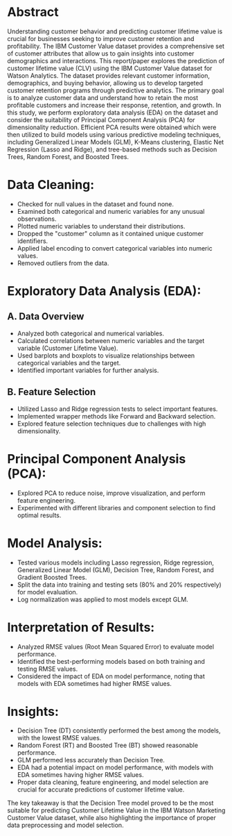 # Abstract

Understanding customer behavior and predicting customer lifetime value is crucial for businesses seeking to improve customer retention and profitability. The IBM Customer Value dataset provides a comprehensive set of customer attributes that allow us to gain insights into customer demographics and interactions. This report/paper explores the prediction of customer lifetime value (CLV) using the IBM Customer Value dataset for Watson Analytics. The dataset provides relevant customer information, demographics, and buying behavior, allowing us to develop targeted customer retention programs through predictive analytics. The primary goal is to analyze customer data and understand how to retain the most profitable customers and increase their response, retention, and growth. In this study, we perform exploratory data analysis (EDA) on the dataset and consider the suitability of Principal Component Analysis (PCA) for dimensionality reduction. Efficient PCA results were obtained which were then  utilized to build models using  various predictive modeling techniques, including Generalized Linear Models (GLM), K-Means clustering, Elastic Net Regression (Lasso and Ridge), and tree-based methods such as Decision Trees, Random Forest, and Boosted Trees.

# Data Cleaning:

-   Checked for null values in the dataset and found none.
-   Examined both categorical and numeric variables for any unusual observations.
-   Plotted numeric variables to understand their distributions.
-   Dropped the "customer" column as it contained unique customer identifiers.
-   Applied label encoding to convert categorical variables into numeric values.
-   Removed outliers from the data.

# Exploratory Data Analysis (EDA): 
## A. Data Overview

-   Analyzed both categorical and numerical variables.
-   Calculated correlations between numeric variables and the target variable (Customer Lifetime Value).
-   Used barplots and boxplots to visualize relationships between categorical variables and the target.
-   Identified important variables for further analysis.

## B. Feature Selection

-   Utilized Lasso and Ridge regression tests to select important features.
-   Implemented wrapper methods like Forward and Backward selection.
-   Explored feature selection techniques due to challenges with high dimensionality.

# Principal Component Analysis (PCA):

-   Explored PCA to reduce noise, improve visualization, and perform feature engineering.
-   Experimented with different libraries and component selection to find optimal results.

# Model Analysis:

-   Tested various models including Lasso regression, Ridge regression, Generalized Linear Model (GLM), Decision Tree, Random Forest, and Gradient Boosted Trees.
-   Split the data into training and testing sets (80% and 20% respectively) for model evaluation.
-   Log normalization was applied to most models except GLM.

# Interpretation of Results:

-   Analyzed RMSE values (Root Mean Squared Error) to evaluate model performance.
-   Identified the best-performing models based on both training and testing RMSE values.
-   Considered the impact of EDA on model performance, noting that models with EDA sometimes had higher RMSE values.

# Insights:

-   Decision Tree (DT) consistently performed the best among the models, with the lowest RMSE values.
-   Random Forest (RT) and Boosted Tree (BT) showed reasonable performance.
-   GLM performed less accurately than Decision Tree.
-   EDA had a potential impact on model performance, with models with EDA sometimes having higher RMSE values.
-   Proper data cleaning, feature engineering, and model selection are crucial for accurate predictions of customer lifetime value.

The key takeaway is that the Decision Tree model proved to be the most suitable for predicting Customer Lifetime Value in the IBM Watson Marketing Customer Value dataset, while also highlighting the importance of proper data preprocessing and model selection.
